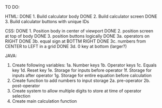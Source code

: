 TO DO:

HTML:
DONE 1. Build calculator body
DONE 2. Build calculator screen
DONE 3. Build calculator buttons with unique IDs

CSS:
DONE 1. Position body in center of viewport
DONE 2. position screen at top of body
DONE 3. position buttons logically
    DONE 3a. operators on RIGHT
    DONE 3b. equal sign at BOTTM RIGHT
    DONE 3c. numbers from CENTER to LEFT in a grid
    DONE 3d. 0 key at bottom (larger?)

JAVA:
1. Create following variables:
    1a. Number keys
    1b. Operator keys
    1c. Equals key
    1d. Reset key
    1e. Storage for inputs before operator
    1f. Storage for inputs after operator
    1g. Storage for entire equation before calculation
2. Create function to add numbers to input storage
    2a. pre-operator
    2b. post-operator
3. Create system to allow multiple digits to store at time of operator selection
4. Create main calculation function
